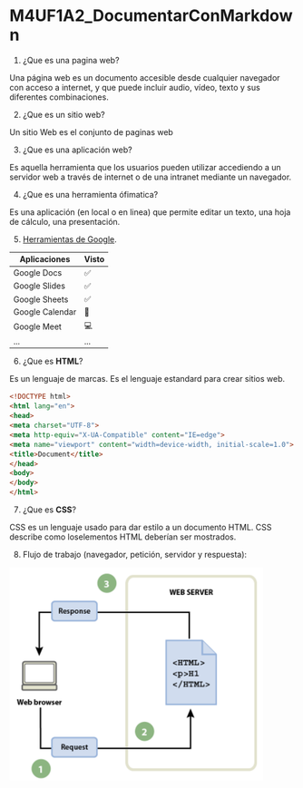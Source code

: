 # M4UF1A2_DocumentarConMarkdown

1. ¿Que es una pagina web?
  
  Una página web es un documento accesible desde cualquier navegador con acceso a internet, y que puede incluir audio, vídeo, texto y sus diferentes combinaciones.

2. ¿Que es un sitio web?
  
  Un sitio Web es el conjunto de paginas web

3. ¿Que es una aplicación web?
  
  Es aquella herramienta que los usuarios pueden utilizar accediendo a un servidor web a través de internet o de una intranet mediante un navegador.

4. ¿Que es una herramienta ófimatica?
  
  Es una aplicación (en local o en linea) que permite editar un texto, una hoja de cálculo, una presentación.

5. [Herramientas de Google](https://www.google.com/intl/es-419/chrome/browser-tools/ "Enlace").

| Aplicaciones | Visto |
| ------------ | ----- |
| Google Docs | ✅ |
| Google Slides | ✅ |
| Google Sheets | ✅ |
| Google Calendar | 📅 |
| Google Meet | 💻 |
| ... | ... |

6. ¿Que es **HTML**?
  
  Es un lenguaje de marcas. Es el lenguaje estandard para crear sitios web.

```html
<!DOCTYPE html>
<html lang="en">
<head>
<meta charset="UTF-8">
<meta http-equiv="X-UA-Compatible" content="IE=edge">
<meta name="viewport" content="width=device-width, initial-scale=1.0">
<title>Document</title>
</head>
<body>
</body>
</html>
```

7. ¿Que es **CSS**?
  
  CSS es un lenguaje usado para dar estilo a un documento HTML. CSS describe como loselementos HTML deberían ser mostrados.

8. Flujo de trabajo (navegador, petición, servidor y respuesta):

![Flujo de trabajo](https://github.com/RaulChanez/M4UF1A2_DocumentarConMarkdown/blob/main/ImagenFlujo.png)





